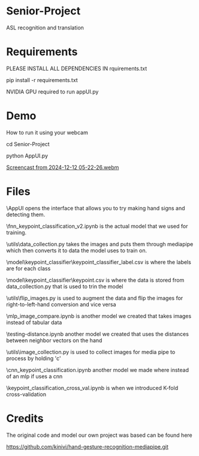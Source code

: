 # Senior-Project
ASL recognition and translation

# Requirements
PLEASE INSTALL ALL DEPENDENCIES IN rquirements.txt

pip install -r requirements.txt

NVIDIA GPU required to run appUI.py

# Demo
How to run it using your webcam

cd Senior-Project

python AppUI.py

[Screencast from 2024-12-12 05-22-26.webm](https://github.com/user-attachments/assets/7cf5888c-51d8-4e97-a986-7d5c09afa714)

# Files

\AppUI opens the interface that allows you to try making hand signs and detecting them.

\fnn_keypoint_classification_v2.ipynb is the actual model that we used for training.

\utils\data_collection.py takes the images and puts them through mediapipe which then converts it to data the model uses to train on.

\model\keypoint_classifier\keypoint_classifier_label.csv is where the labels are for each class

\model\keypoint_classifier\keypoint.csv is where the data is stored from data_collection.py that is used to trin the model

\utils\flip_images.py is used to augment the data and flip the images for right-to-left-hand conversion and vice versa

\mlp_image_compare.ipynb is another model we created that takes images instead of tabular data

\testing-distance.ipynb another model we created that uses the  distances between neighbor vectors on the hand

\utils\image_collection.py is used to collect images for media pipe to process by holding 'c'

\cnn_keypoint_classification.ipynb another model we made where instead of an mlp if uses a cnn

\keypoint_classification_cross_val.ipynb is when we introduced K-fold cross-validation

# Credits

The original code and model our own project was based can be found here

https://github.com/kinivi/hand-gesture-recognition-mediapipe.git
